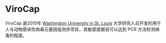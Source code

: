 # ViroCap

ViroCap 是2015年 [Washington University in St. Louis](http://wustl.edu) 大学研究人员开发的用于人与动物感染性病毒元基因组测序项目，其敏感度据说可以达到 PCR 方法检测病毒的程度。